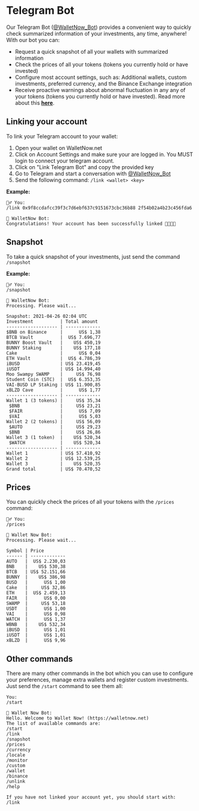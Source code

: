 # Telegram Bot

Our Telegram Bot \([@WalletNow\_Bot](https://t.me/WalletNow_Bot)\) provides a convenient way to quickly check summarized information of your investments, any time, anywhere! With our bot you can:

* Request a quick snapshot of all your wallets with summarized information
* Check the prices of all your tokens \(tokens you currently hold or have invested\)
* Configure most account settings, such as: Additional wallets, custom investments, preferred currency, and the Binance Exchange integration
* Receive proactive warnings about abnormal fluctuation in any any of your tokens \(tokens you currently hold or have invested\). Read more about this [**here**](active-monitoring.md).

## Linking your account

To link your Telegram account to your wallet:

1. Open your wallet on WalletNow.net
2. Click on Account Settings and make sure your are logged in. You MUST login to connect your telegram account.
3. Click on "Link Telegram Bot" and copy the provided key
4. Go to Telegram and start a conversation with [@WalletNow\_Bot](https://t.me/WalletNow_Bot)
5. Send the following command: `/link <wallet> <key>`

**Example:**

```text
🙍‍♂️ You:
/link 0x9f8ccdafcc39f3c7d6ebf637c9151673cbc36b88 2f54b02a4b23c456fda6

🤖 WalletNow Bot:
Congratulations! Your account has been successfully linked 👏🏻👏🏻
```

## Snapshot

To take a quick snapshot of your investments, just send the command `/snapshot`

**Example:**

```text
🙍‍♂️ You:
/snapshot

🤖 WalletNow Bot:
Processing. Please wait...

Snapshot: 2021-04-26 02:04 UTC
Investment          | Total amount
------------------- | -------------
$BNB on Binance     |      US$ 1,38
BTCB Vault          |  US$ 7.696,77
BUNNY Boost Vault   |    US$ 450,19
BUNNY Staking       |    US$ 177,18
Cake                |      US$ 0,04
ETH Vault           |  US$ 4.786,39
iBUSD               | US$ 23.419,45
iUSDT               | US$ 14.994,40
Moo Swampy SWAMP    |     US$ 76,98
Student Coin (STC)  |  US$ 6.353,35
VAI-BUSD LP Staking | US$ 11.900,85
xBLZD Cave          |      US$ 1,77
------------------- | -------------
Wallet 1 (3 tokens) |     US$ 35,34
 $BNB               |     US$ 23,21
 $FAIR              |      US$ 7,09
 $VAI               |      US$ 5,03
Wallet 2 (2 tokens) |     US$ 56,09
 $AUTO              |     US$ 29,23
 $BNB               |     US$ 26,86
Wallet 3 (1 token)  |    US$ 520,34
 $WATCH             |    US$ 520,34
------------------- | -------------
Wallet 1            | US$ 57.410,92
Wallet 2            | US$ 12.539,25
Wallet 3            |    US$ 520,35
Grand total         | US$ 70.470,52
```

## Prices

You can quickly check the prices of all your tokens with the `/prices` command:

```text
🙍‍♂️ You:
/prices

🤖 Wallet Now Bot:
Processing. Please wait...

Symbol | Price        
------ | -------------
AUTO   |  US$ 2.230,03
BNB    |    US$ 530,38
BTCB   | US$ 52.151,66
BUNNY  |    US$ 386,98
BUSD   |      US$ 1,00
Cake   |     US$ 32,86
ETH    |  US$ 2.459,13
FAIR   |      US$ 0,00
SWAMP  |     US$ 53,18
USDT   |      US$ 1,00
VAI    |      US$ 0,98
WATCH  |      US$ 1,37
WBNB   |    US$ 532,34
iBUSD  |      US$ 1,01
iUSDT  |      US$ 1,01
xBLZD  |      US$ 9,96
```

## Other commands

There are many other commands in the bot which you can use to configure your preferences, manage extra wallets and register custom investments. Just send the `/start` command to see them all:

```text
You:
/start

🤖 Wallet Now Bot:
Hello. Welcome to Wallet Now! (https://walletnow.net)
The list of available commands are:
/start
/link
/snapshot
/prices
/currency
/locale
/monitor
/custom
/wallet
/binance
/unlink
/help

If you have not linked your account yet, you should start with:
/link
```




